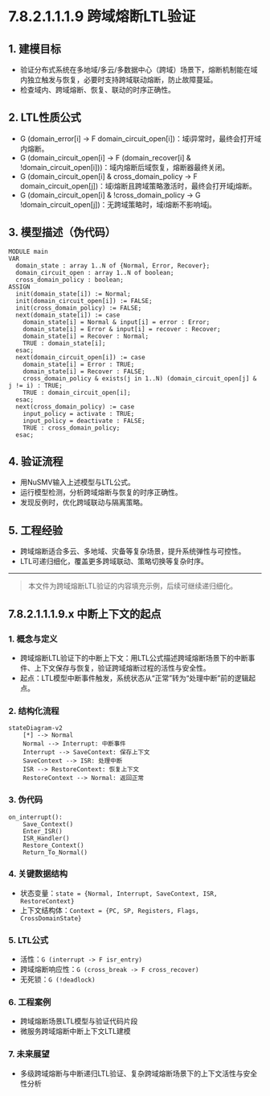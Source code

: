 # 7.8.2.1.1.1.9 跨域熔断LTL验证

## 1. 建模目标

- 验证分布式系统在多地域/多云/多数据中心（跨域）场景下，熔断机制能在域内独立触发与恢复，必要时支持跨域联动熔断，防止故障蔓延。
- 检查域内、跨域熔断、恢复、联动的时序正确性。

## 2. LTL性质公式

- G (domain_error[i] -> F domain_circuit_open[i])：域i异常时，最终会打开域内熔断。
- G (domain_circuit_open[i] -> F (domain_recover[i] & !domain_circuit_open[i]))：域内熔断后域恢复，熔断器最终关闭。
- G (domain_circuit_open[i] & cross_domain_policy -> F domain_circuit_open[j])：域i熔断且跨域策略激活时，最终会打开域j熔断。
- G (domain_circuit_open[i] & !cross_domain_policy -> G !domain_circuit_open[j])：无跨域策略时，域i熔断不影响域j。

## 3. 模型描述（伪代码）

```smv
MODULE main
VAR
  domain_state : array 1..N of {Normal, Error, Recover};
  domain_circuit_open : array 1..N of boolean;
  cross_domain_policy : boolean;
ASSIGN
  init(domain_state[i]) := Normal;
  init(domain_circuit_open[i]) := FALSE;
  init(cross_domain_policy) := FALSE;
  next(domain_state[i]) := case
    domain_state[i] = Normal & input[i] = error : Error;
    domain_state[i] = Error & input[i] = recover : Recover;
    domain_state[i] = Recover : Normal;
    TRUE : domain_state[i];
  esac;
  next(domain_circuit_open[i]) := case
    domain_state[i] = Error : TRUE;
    domain_state[i] = Recover : FALSE;
    cross_domain_policy & exists(j in 1..N) (domain_circuit_open[j] & j != i) : TRUE;
    TRUE : domain_circuit_open[i];
  esac;
  next(cross_domain_policy) := case
    input_policy = activate : TRUE;
    input_policy = deactivate : FALSE;
    TRUE : cross_domain_policy;
  esac;
```

## 4. 验证流程

- 用NuSMV输入上述模型与LTL公式。
- 运行模型检测，分析跨域熔断与恢复的时序正确性。
- 发现反例时，优化跨域联动与隔离策略。

## 5. 工程经验

- 跨域熔断适合多云、多地域、灾备等复杂场景，提升系统弹性与可控性。
- LTL可递归细化，覆盖更多跨域联动、策略切换等复杂时序。

---
> 本文件为跨域熔断LTL验证的内容填充示例，后续可继续递归细化。

## 7.8.2.1.1.1.9.x 中断上下文的起点

### 1. 概念与定义

- 跨域熔断LTL验证下的中断上下文：用LTL公式描述跨域熔断场景下的中断事件、上下文保存与恢复，验证跨域熔断过程的活性与安全性。
- 起点：LTL模型中断事件触发，系统状态从“正常”转为“处理中断”前的逻辑起点。

### 2. 结构化流程

```mermaid
stateDiagram-v2
    [*] --> Normal
    Normal --> Interrupt: 中断事件
    Interrupt --> SaveContext: 保存上下文
    SaveContext --> ISR: 处理中断
    ISR --> RestoreContext: 恢复上下文
    RestoreContext --> Normal: 返回正常
```

### 3. 伪代码

```pseudo
on_interrupt():
    Save_Context()
    Enter_ISR()
    ISR_Handler()
    Restore_Context()
    Return_To_Normal()
```

### 4. 关键数据结构

- 状态变量：`state = {Normal, Interrupt, SaveContext, ISR, RestoreContext}`
- 上下文结构体：`Context = {PC, SP, Registers, Flags, CrossDomainState}`

### 5. LTL公式

- 活性：`G (interrupt -> F isr_entry)`
- 跨域熔断响应性：`G (cross_break -> F cross_recover)`
- 无死锁：`G (!deadlock)`

### 6. 工程案例

- 跨域熔断场景LTL模型与验证代码片段
- 微服务跨域熔断中断上下文LTL建模

### 7. 未来展望

- 多级跨域熔断与中断递归LTL验证、复杂跨域熔断场景下的上下文活性与安全性分析
